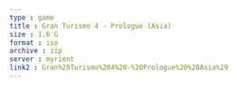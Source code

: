 ```yaml
---
type : game
title : Gran Turismo 4 - Prologue (Asia)
size : 1.6 G
format : iso
archive : zip
server : myrient
link2 : Gran%20Turismo%204%20-%20Prologue%20%28Asia%29
---
```


